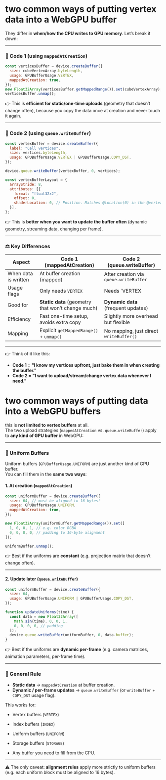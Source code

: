 
# two common ways of putting vertex data into a WebGPU buffer

They differ in **when/how the CPU writes to GPU memory**. Let’s break it down:

---

### 🔹 Code 1 (using `mappedAtCreation`)

```js
const verticesBuffer = device.createBuffer({
  size: cubeVertexArray.byteLength,
  usage: GPUBufferUsage.VERTEX,
  mappedAtCreation: true,
});
new Float32Array(verticesBuffer.getMappedRange()).set(cubeVertexArray);
verticesBuffer.unmap();

```

👉 This is **efficient for static/one-time uploads** (geometry that doesn’t change often), because you copy the data once at creation and never touch it again.

---

### 🔹 Code 2 (using `queue.writeBuffer`)

```js
const vertexBuffer = device.createBuffer({
  label: "Cell vertices",
  size: vertices.byteLength,
  usage: GPUBufferUsage.VERTEX | GPUBufferUsage.COPY_DST,
});

device.queue.writeBuffer(vertexBuffer, 0, vertices);

const vertexBufferLayout = {
  arrayStride: 8,
  attributes: [{
    format: "float32x2",
    offset: 0,
    shaderLocation: 0, // Position. Matches @location(0) in the @vertex shader.
  }],
};

```

👉 This is **better when you want to update the buffer often** (dynamic geometry, streaming data, changing per frame).

---

### ⚖️ Key Differences

| Aspect               | Code 1 (mappedAtCreation)                         | Code 2 (queue.writeBuffer)              |
| -------------------- | ------------------------------------------------- | --------------------------------------- |
| When data is written | At buffer creation (mapped)                       | After creation via `queue.writeBuffer`  |
| Usage flags          | Only needs `VERTEX`                               | Needs `VERTEX                           |
| Good for             | **Static data** (geometry that won’t change much) | **Dynamic data** (frequent updates)     |
| Efficiency           | Fast one-time setup, avoids extra copy            | Slightly more overhead but flexible     |
| Mapping              | Explicit `getMappedRange()` + `unmap()`           | No mapping, just direct `writeBuffer()` | 

---

👉 Think of it like this:

- **Code 1 = "I know my vertices upfront, just bake them in when creating the buffer."**
- **Code 2 = "I want to upload/stream/change vertex data whenever I need."**

# two common ways of putting data into a WebGPU buffers

this is **not limited to vertex buffers** at all.  
The two upload strategies (`mappedAtCreation` vs. `queue.writeBuffer`) apply to **any kind of GPU buffer** in WebGPU:

---

### 🔹 Uniform Buffers

Uniform buffers (`GPUBufferUsage.UNIFORM`) are just another kind of GPU buffer.  
You can fill them in the **same two ways**:

#### 1. **At creation (`mappedAtCreation`)**

```js
const uniformBuffer = device.createBuffer({
  size: 64, // must be aligned to 16 bytes!
  usage: GPUBufferUsage.UNIFORM,
  mappedAtCreation: true,
});

new Float32Array(uniformBuffer.getMappedRange()).set([
  1, 0, 0, 1, // e.g. color RGBA
  0, 0, 0, 0, // padding to 16-byte alignment
]);

uniformBuffer.unmap();

```

👉 Best if the uniforms are **constant** (e.g. projection matrix that doesn’t change often).

---

#### 2. **Update later (`queue.writeBuffer`)**

```js
const uniformBuffer = device.createBuffer({
  size: 64,
  usage: GPUBufferUsage.UNIFORM | GPUBufferUsage.COPY_DST,
});

function updateUniforms(time) {
  const data = new Float32Array([
    Math.sin(time), 0, 0, 1,
    0, 0, 0, 0, // padding
  ]);
  device.queue.writeBuffer(uniformBuffer, 0, data.buffer);
}

```
👉 Best if the uniforms are **dynamic per-frame** (e.g. camera matrices, animation parameters, per-frame time).

---

### 🔹 General Rule

- **Static data** → `mappedAtCreation` at buffer creation.
- **Dynamic / per-frame updates** → `queue.writeBuffer` (or `writeBuffer` + `COPY_DST` usage flag).
    

This works for:

- Vertex buffers (`VERTEX`)
- Index buffers (`INDEX`)
- Uniform buffers (`UNIFORM`)
- Storage buffers (`STORAGE`)
    
- Any buffer you need to fill from the CPU.
    

---

⚠️ The only caveat: **alignment rules** apply more strictly to uniform buffers  
(e.g. each uniform block must be aligned to 16 bytes).